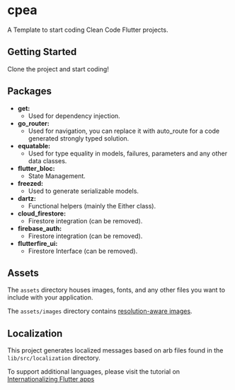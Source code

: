# cpea

A Template to start coding Clean Code Flutter projects.

## Getting Started

Clone the project and start coding!

## Packages

- **get:** 
    - Used for dependency injection.
- **go_router:**
    - Used for navigation, you can replace it with auto_route for a code generated strongly typed solution.
- **equatable:**
    - Used for type equality in models, failures, parameters and any other data classes.
- **flutter_bloc:**
    - State Management.
- **freezed:**
    - Used to generate serializable models.
- **dartz:** 
    - Functional helpers (mainly the Either class).
- **cloud_firestore:**
    - Firestore integration (can be removed).
- **firebase_auth:**
    - Firestore integration (can be removed).
- **flutterfire_ui:**
    - Firestore Interface (can be removed).

## Assets

The `assets` directory houses images, fonts, and any other files you want to
include with your application.

The `assets/images` directory contains [resolution-aware
images](https://flutter.dev/docs/development/ui/assets-and-images#resolution-aware).

## Localization

This project generates localized messages based on arb files found in
the `lib/src/localization` directory.

To support additional languages, please visit the tutorial on
[Internationalizing Flutter
apps](https://flutter.dev/docs/development/accessibility-and-localization/internationalization)
